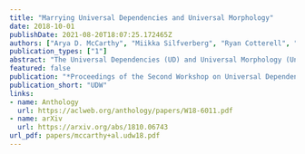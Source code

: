 ```yaml
---
title: "Marrying Universal Dependencies and Universal Morphology"
date: 2018-10-01
publishDate: 2021-08-20T18:07:25.172465Z
authors: ["Arya D. McCarthy", "Miikka Silfverberg", "Ryan Cotterell", "Mans Hulden", "David Yarowsky"]
publication_types: ["1"]
abstract: "The Universal Dependencies (UD) and Universal Morphology (UniMorph) projects each present schemata for annotating the morphosyntactic details of language. Each project also provides corpora of annotated text in many languages---UD at the token level and UniMorph at the type level. As each corpus is built by different annotators, language-specific decisions hinder the goal of universal schemata. With compatibility of tags, each project's annotations could be used to validate the other's. Additionally, the availability of both type- and token-level resources would be a boon to tasks such as parsing and homograph disambiguation. To ease this interoperability, we present a deterministic mapping from Universal Dependencies v2 features into the UniMorph schema. We validate our approach by lookup in the UniMorph corpora and find a macro-average of 64.13% recall. We also note incompatibilities due to paucity of data on either side. Finally, we present a critical evaluation of the foundations, strengths, and weaknesses of the two annotation projects."
featured: false
publication: "*Proceedings of the Second Workshop on Universal Dependencies*"
publication_short: "UDW"
links:
- name: Anthology
  url: https://aclweb.org/anthology/papers/W18-6011.pdf
- name: arXiv
  url: https://arxiv.org/abs/1810.06743
url_pdf: papers/mccarthy+al.udw18.pdf
---
```


